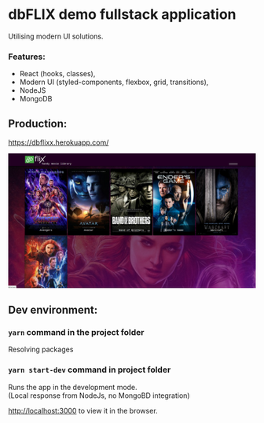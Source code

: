 # dbFLIX demo fullstack application
Utilising modern UI solutions.

### Features:
* React (hooks, classes),
* Modern UI (styled-components, flexbox, grid, transitions),
* NodeJS
* MongoDB

## Production:
https://dbflixx.herokuapp.com/

![alt text](https://github.com/dbstylesnet/dbflix/blob/master/screenshot.png)


## Dev environment: 

### `yarn` command in the project folder
Resolving packages

### `yarn start-dev` command in project folder
Runs the app in the development mode.<br />
(Local response from NodeJs, no MongoBD integration)<br />

[http://localhost:3000](http://localhost:3000) to view it in the browser.
